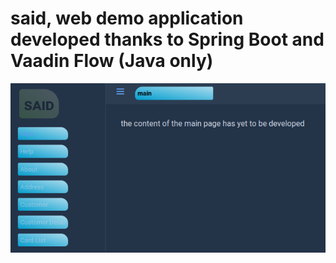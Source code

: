 # said, web demo application developed thanks to Spring Boot and Vaadin Flow (Java only)

![main view dark](https://github.com/paolomococci/enterprise-workshop/blob/main/screenshots/screenshot_said_main_view_dark.png)

